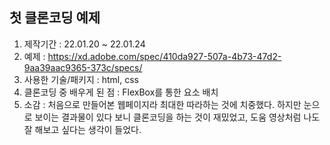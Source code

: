 ## 첫 클론코딩 예제
1. 제작기간 : 22.01.20 ~ 22.01.24
2. 예제 : https://xd.adobe.com/spec/410da927-507a-4b73-47d2-9aa39aac9365-373c/specs/
3. 사용한 기술/패키지 : html, css
4. 클론코딩 중 배우게 된 점 : FlexBox를 통한 요소 배치
5. 소감 : 처음으로 만들어본 웹페이지라 최대한 따라하는 것에 치중했다. 하지만 눈으로 보이는 결과물이 있다 보니 클론코딩을 하는 것이 재밌었고, 도움 영상처럼 나도 잘 해보고 싶다는 생각이 들었다.
